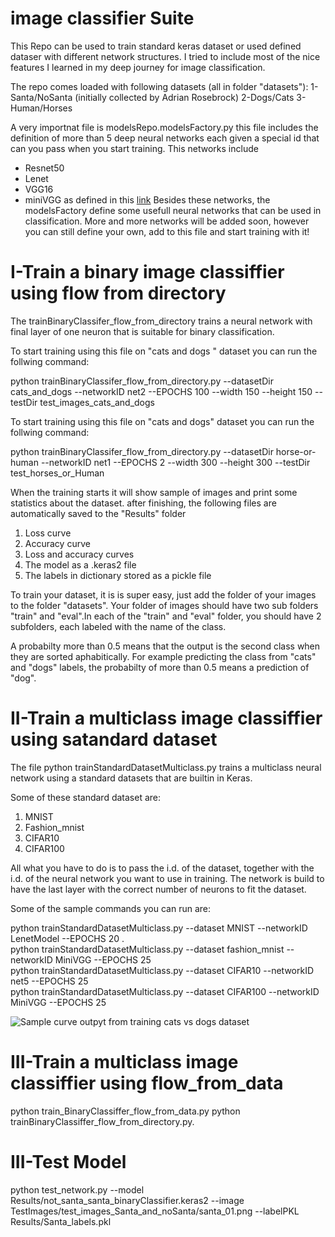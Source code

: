 ﻿# image classifier Suite


This Repo can be used to train standard keras dataset  or used defined dataser with different network structures. I tried  to include most of the nice features I learned in my deep journey for image classification.

The repo comes loaded with following datasets (all in folder "datasets"):
1-Santa/NoSanta     (initially collected  by  Adrian Rosebrock) 
2-Dogs/Cats
3-Human/Horses

A very importnat file is modelsRepo.modelsFactory.py this file includes the definition of more than 5 deep neural networks  each given a special id that can you pass when you start training. This networks include 

 - Resnet50   
 - Lenet
 - VGG16  
 - miniVGG as defined  in this [link](https://www.pyimagesearch.com/2019/02/11/fashion-mnist-with-keras-and-deep-learning)
Besides these networks, the modelsFactory define some usefull neural networks that can be used  in classification.
More and more networks will be added soon, however you can still define your own, add to this file and start training with it!



# I-Train a binary image classiffier using flow from directory

The 
trainBinaryClassifer_flow_from_directory trains a neural network with final layer of one neuron that is suitable for binary classification.

To start  training  using this file on "cats and dogs " dataset you can run the follwing command:

python trainBinaryClassifer_flow_from_directory.py  --datasetDir cats_and_dogs --networkID net2  --EPOCHS 100  --width  150 --height  150 --testDir test_images_cats_and_dogs

To start  training  using this file on "cats and dogs" dataset you can run the follwing command:

python trainBinaryClassifer_flow_from_directory.py  --datasetDir horse-or-human --networkID net1  --EPOCHS 2  --width  300 --height  300 --testDir test_horses_or_Human

When the training starts it will show sample of images and print some statistics about the dataset. after finishing, the following files are automatically saved to the "Results" folder

 1. Loss curve
 2. Accuracy curve
 3. Loss and accuracy curves
 4. The model as a .keras2 file
 5. The labels in dictionary stored as a pickle file


To train your dataset, it is is super easy, just add the folder of your images to the folder "datasets".
Your folder of images  should have two sub folders "train" and "eval".In each of the "train" and "eval" folder, you should have 2 subfolders, each labeled with the name of the class. 
 
A probabilty more than 0.5 means that the output is the second  class when they are sorted aphabitically. For example  predicting  the class from "cats" and "dogs" labels, the probabilty of more than 0.5  means a prediction of "dog".



# II-Train a multiclass image classiffier using satandard dataset


The file python trainStandardDatasetMulticlass.py trains a multiclass neural network using a standard datasets that are builtin in Keras.

Some of these standard dataset are:
 1. MNIST
 2. Fashion_mnist
 3. CIFAR10
 4. CIFAR100

All what you have to do is to pass the i.d. of the dataset, together with the i.d. of the neural network you want to use in training. The network is build to have the last layer with the correct number of neurons to fit  the dataset.

Some of the sample commands you can run are:

python trainStandardDatasetMulticlass.py --dataset MNIST  --networkID  LenetModel --EPOCHS 20 .  
python trainStandardDatasetMulticlass.py  --dataset fashion_mnist --networkID MiniVGG --EPOCHS 25  
python trainStandardDatasetMulticlass.py  --dataset CIFAR10 --networkID net5  --EPOCHS 25    
python trainStandardDatasetMulticlass.py  --dataset CIFAR100 --networkID MiniVGG  --EPOCHS 25 


![Sample curve outpyt from training cats vs dogs dataset](https://github.com/Walid-Ahmed/imageclassifierSuite/blob/master/sampleImages/plot_loss_accu.png)





# III-Train a multiclass image classiffier using flow_from_data


python train_BinaryClassiffer_flow_from_data.py
python trainBinaryClassiffer_flow_from_directory.py.   

# III-Test Model
python test_network.py --model Results/not_santa_santa_binaryClassifier.keras2  --image TestImages/test_images_Santa_and_noSanta/santa_01.png --labelPKL Results/Santa_labels.pkl
